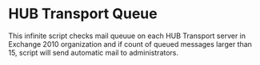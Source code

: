 # HUB Transport Queue

This infinite script checks mail queuue on each HUB Transport server in Exchange 2010 organization and if count of queued messages larger than 15, script will send automatic mail to administrators.
